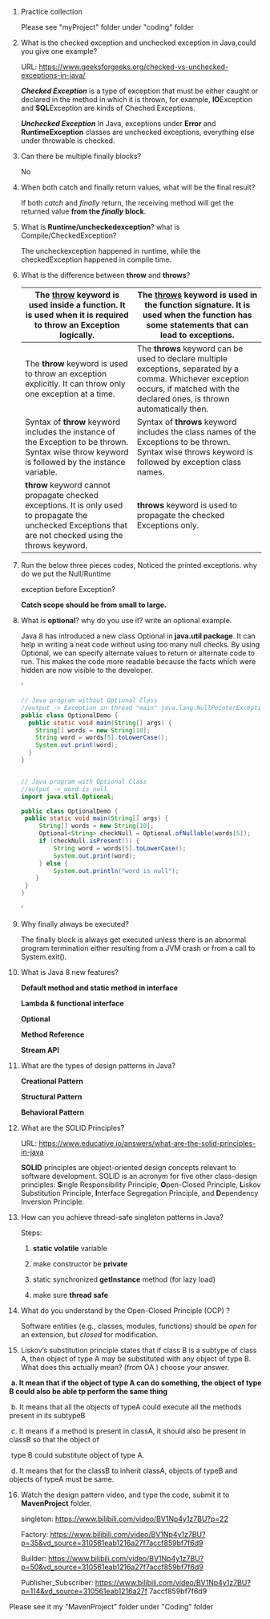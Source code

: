 1. Practice collection

   Please see "myProject" folder under "coding" folder

   

2. What is the checked exception and unchecked exception in Java,could you give one example?

   URL: https://www.geeksforgeeks.org/checked-vs-unchecked-exceptions-in-java/

   ***Checked Exception*** is a type of exception that must be either caught or declared in the method in which it is thrown, for example, **IO**Exception and **SQL**Exception are kinds of Cheched Exceptions.

   ***Unchecked Exception*** In Java, exceptions under **Error** and **RuntimeException** classes are unchecked exceptions, everything else under throwable is checked. 

   

3. Can there be multiple finally blocks?

   No

   

4. When both catch and finally return values, what will be the final result?

   If both *catch* and *finally* return, the receiving method will get the returned value **from the *finally* block**.

   

5. What is **Runtime/uncheckedexception**? what is Compile/CheckedException?

   The uncheckexception happened in runtime, while the checkedException happened in compile time.

   

6. What is the difference between **throw** and **throws**?

   | The <u>throw</u> keyword is used inside a function. It is used when it is required to throw an Exception logically. | The **<u>throws</u>** keyword is used in the function signature. It is used when the function has some statements that can lead to exceptions. |
   | ------------------------------------------------------------ | ------------------------------------------------------------ |
   | The **throw** keyword is used to throw an exception explicitly. It can throw only one exception at a time. | The **throws** keyword can be used to declare multiple exceptions, separated by a comma. Whichever exception occurs, if matched with the declared ones, is thrown automatically then. |
   | Syntax of **throw** keyword includes the instance of the Exception to be thrown. Syntax wise throw keyword is followed by the instance variable. | Syntax of **throws** keyword includes the class names of the Exceptions to be thrown. Syntax wise throws keyword is followed by exception class names. |
   | **throw** keyword cannot propagate checked exceptions. It is only used to propagate the unchecked Exceptions that are not checked using the throws keyword. | **throws** keyword is used to propagate the checked Exceptions only. |

   

7. Run the below three pieces codes, Noticed the printed exceptions. why do we put the Null/Runtime

   exception before Exception?

   **Catch scope should be from small to large.**

   

8. What is **optional**? why do you use it? write an optional example.

   Java 8 has introduced a new class Optional in **java.util package**. It can help in writing a neat code without using too many null checks. By using Optional, we can specify alternate values to return or alternate code to run. This makes the code more readable because the facts which were hidden are now visible to the developer.

   '

   ```java
   // Java program without Optional Class
   //output -> Exception in thread "main" java.lang.NullPointerException
   public class OptionalDemo {
     public static void main(String[] args) {
       String[] words = new String[10];
       String word = words[5].toLowerCase();
       System.out.print(word);
     }
   }
   
   
   // Java program with Optional Class
   //output -> word is null
   import java.util.Optional;
   
   public class OptionalDemo {
   	public static void main(String[] args) {
   		String[] words = new String[10];
   		Optional<String> checkNull = Optional.ofNullable(words[5]);
   		if (checkNull.isPresent()) {
   			String word = words[5].toLowerCase();
   			System.out.print(word);
   		} else {
   			System.out.println("word is null");
       }
   	}
   }
   
   ```

   '

9. Why finally always be executed?

   The finally block is always get executed unless there is an abnormal program termination either resulting from a JVM crash or from a call to System.exit().

   

10. What is Java 8 new features?

    **Default method and static method in interface**

    **Lambda & functional interface**

    **Optional**

    **Method Reference**

    **Stream API** 

    

11. What are the types of design patterns in Java?

    **Creational Pattern**

    **Structural Pattern**

    **Behavioral Pattern**

    

12. What are the SOLID Principles?

    URL: https://www.educative.io/answers/what-are-the-solid-principles-in-java

    **SOLID** principles are object-oriented design concepts relevant to software development. SOLID is an acronym for five other class-design principles: **S**ingle Responsibility Principle, **O**pen-Closed Principle, **L**iskov Substitution Principle, **I**nterface Segregation Principle, and **D**ependency Inversion Principle.

    

13. How can you achieve thread-safe singleton patterns in Java?

    Steps:

    1. **static volatile** variable

    2. make constructor be **private**

    3. static synchronized **getInstance** method (for lazy load)

    4. make sure **thread safe**

       

14. What do you understand by the Open-Closed Principle (OCP) ?

    

    Software entities (e.g., classes, modules, functions) should be *open* for an extension, but *closed* for modification.

    

15. Liskov’s substitution principle states that if class B is a subtype of class A, then object of type A may be substituted with any object of type B. What does this actually mean? (from OA ) choose your answer.



​	**a. It mean that if the object of type A can do something, the object of type B could also be able tp perform the same thing**

​	b. It means that all the objects of typeA could execute all the methods present in its subtypeB

​	c. It means if a method is present in classA, it should also be present in classB so that the object of

​	type B could substitute object of type A.

​	d. It means that for the classB to inherit classA, objects of typeB and objects of typeA must be same.



16. Watch the design pattern video, and type the code, submit it to **MavenProject** folder.

    singleton: https://www.bilibili.com/video/BV1Np4y1z7BU?p=22

    Factory: https://www.bilibili.com/video/BV1Np4y1z7BU?p=35&vd_source=310561eab1216a27f7accf859bf7f6d9

    Builder: https://www.bilibili.com/video/BV1Np4y1z7BU?p=50&vd_source=310561eab1216a27f7accf859bf7f6d9

    Publisher_Subscriber: https://www.bilibili.com/video/BV1Np4y1z7BU?p=114&vd_source=310561eab1216a27f 7accf859bf7f6d9



Please see it my "MavenProject" folder under "Coding" folder